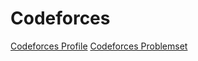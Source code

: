 # Codeforces

[Codeforces Profile](https://codeforces.com/profile/AhmedFathyDev)
[Codeforces Problemset](Problemset/Problemset.md)